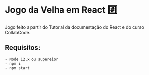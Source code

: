 # Jogo da Velha em React :hash:

Jogo feito a partir do Tutorial da documentação do React e do curso CollabCode.

## Requisitos:
    - Node 12.x ou supereior
    - npm i
    - npm start